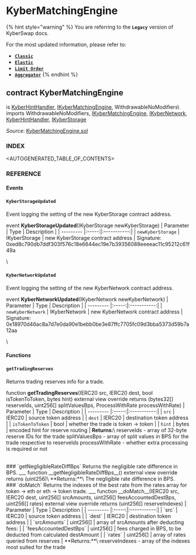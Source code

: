 # KyberMatchingEngine

{% hint style="warning" %}
You are referring to the **`Legacy`** version of KyberSwap docs.

For the most updated information, please refer to:

* [**`Classic`**](../../../../liquidity-solutions/kyberswap-classic/)
* [**`Elastic`**](../../../../liquidity-solutions/kyberswap-elastic/)
* [**`Limit Order`**](../../../../kyberswap-solutions/limit-order/)
* [**`Aggregator`**](../../../../kyberswap-solutions/kyberswap-aggregator/)
{% endhint %}

## contract KyberMatchingEngine

is [KyberHintHandler](https://docs.kyberswap.com/Legacy/api-abi/core-smart-contracts/api\_abi-kyberhinthandler.md), [IKyberMatchingEngine](https://docs.kyberswap.com/Legacy/api-abi/core-smart-contracts/api\_abi-ikybermatchingengine), WithdrawableNoModifiers\ imports WithdrawableNoModifiers, [IKyberMatchingEngine](https://docs.kyberswap.com/Legacy/api-abi/core-smart-contracts/api\_abi-ikybermatchingengine), [IKyberNetwork](https://docs.kyberswap.com/Legacy/api-abi/core-smart-contracts/api\_abi-ikybernetwork.md), [KyberHintHandler](https://docs.kyberswap.com/Legacy/api-abi/core-smart-contracts/api\_abi-kyberhinthandler.md), [IKyberStorage](https://docs.kyberswap.com/Legacy/api-abi/core-smart-contracts/api\_abi-ikyberstorage.md)

_Source_: [KyberMatchingEngine.sol](https://github.com/KyberNetwork/smart-contracts/blob/master/contracts/sol6/KyberMatchingEngine.sol)



### INDEX[​](https://docs.kyberswap.com/Legacy/api-abi/core-smart-contracts/api\_abi-kybermatchingengine#index) <a href="#index" id="index"></a>

\<AUTOGENERATED\_TABLE\_OF\_CONTENTS>

### REFERENCE[​](https://docs.kyberswap.com/Legacy/api-abi/core-smart-contracts/api\_abi-kybermatchingengine#reference) <a href="#reference" id="reference"></a>

#### Events[​](https://docs.kyberswap.com/Legacy/api-abi/core-smart-contracts/api\_abi-kybermatchingengine#events) <a href="#events" id="events"></a>

#### `KyberStorageUpdated`[​](https://docs.kyberswap.com/Legacy/api-abi/core-smart-contracts/api\_abi-kybermatchingengine#kyberstorageupdated) <a href="#kyberstorageupdated" id="kyberstorageupdated"></a>

Event logging the setting of the new KyberStorage contract address.



event **KyberStorageUpdated**(IKyberStorage newKyberStorage) | Parameter | Type | Description | | --------- |:-----:|:-----------:| | `newKyberStorage` | IKyberStorage | new KyberStorage contract address | Signature: 0xed8c790db7ddf303f576c18e6644ec19e7b39356088eeeeac11c95212c61f49a

\


#### `KyberNetworkUpdated`[​](https://docs.kyberswap.com/Legacy/api-abi/core-smart-contracts/api\_abi-kybermatchingengine#kybernetworkupdated) <a href="#kybernetworkupdated" id="kybernetworkupdated"></a>

Event logging the setting of the new KyberNetwork contract address.



event **KyberNetworkUpdated**(IKyberNetwork newKyberNetwork) | Parameter | Type | Description | | --------- |:-----:|:-----------:| | `newKyberNetwork` | IKyberNetwork | new KyberNetwork contract address | Signature: 0x18970d46ac8a7d7e0da90e1bebb0be3e87ffc7705fc09d3bba5373d59b7a12aa

\


#### Functions[​](https://docs.kyberswap.com/Legacy/api-abi/core-smart-contracts/api\_abi-kybermatchingengine#functions) <a href="#functions" id="functions"></a>

#### `getTradingReserves`[​](https://docs.kyberswap.com/Legacy/api-abi/core-smart-contracts/api\_abi-kybermatchingengine#gettradingreserves) <a href="#gettradingreserves" id="gettradingreserves"></a>

Returns trading reserves info for a trade.



function **getTradingReserves**(IERC20 src, IERC20 dest, bool isTokenToToken, bytes hint) external view override returns (bytes32\[] reserveIds, uint256\[] splitValuesBps, ProcessWithRate processWithRate) | Parameter | Type | Description | | --------- |:-----:|:-----------:| | `src` | IERC20 | source token address | | `dest` | IERC20 | destination token address | | `isTokenToToken` | bool | whether the trade is token -> token | | `hint` | bytes | encoded hint for reserve routing | **Returns:**\ reserveIds - array of 32-byte reserve IDs for the trade splitValuesBps - array of split values in BPS for the trade respective to reserveIds processWithRate - whether extra processing is required or not

\
\### \`getNegligibleRateDiffBps\` Returns the negligible rate difference in BPS. \_\_\_ function \_\_getNegligibleRateDiffBps\_\_() external view override returns (uint256)\ \*\*Returns:\*\*\ The negligible rate difference in BPS.\
\### \`doMatch\` Returns the indexes of the best rate from the rates array for token -> eth or eth -> token trade. \_\_\_ function \_\_doMatch\_\_(IERC20 src, IERC20 dest, uint256\[] srcAmounts, uint256\[] feesAccountedDestBps, uint256\[] rates) external view override returns (uint256\[] reserveIndexes) | Parameter | Type | Description | | --------- |:-----:|:-----------:| | \`src\` | IERC20 | source token address | | \`dest\` | IERC20 | destination token address | | \`srcAmounts\` | uint256\[] | array of srcAmounts after deducting fees: | | \`feesAccountedDestBps\` | uint256\[] | fees charged in BPS, to be deducted from calculated destAmount | | \`rates\` | uint256\[] | array of rates queried from reserves | \*\*Returns:\*\*\ reserveIndexes - array of the indexes most suited for the trade
